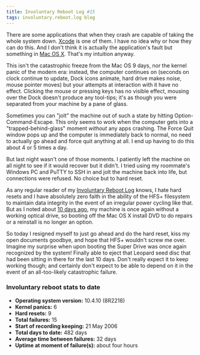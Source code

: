 ```yaml
---
title: Involuntary Reboot Log #15
tags: involuntary.reboot.log blog
---
```


There are some applications that when they crash are capable of taking the whole system down. [Xcode](http://www.wincent.com/knowledge-base/Xcode) is one of them. I have no idea why or how they can do this. And I don't think it is actually the application's fault but something in [Mac OS X](http://www.wincent.com/knowledge-base/Mac%20OS%20X). That's my intuition anyway.

This isn't the catastrophic freeze from the Mac OS 9 days, nor the kernel panic of the modern era: instead, the computer continues on (seconds on clock continue to update, Dock icons animate, hard drive makes noise, mouse pointer moves) but your attempts at interaction with it have no effect. Clicking the mouse or pressing keys has no visible effect, mousing over the Dock doesn't produce any tool-tips; it's as though you were separated from your machine by a pane of glass.

Sometimes you can "jolt" the machine out of such a state by hitting Option-Command-Escape. This only seems to work when the computer gets into a "trapped-behind-glass" moment *without* any apps crashing. The Force Quit window pops up and the computer is immediately back to normal, no need to actually go ahead and force quit anything at all. I end up having to do this about 4 or 5 times a day.

But last night wasn't one of those moments. I patiently left the machine on all night to see if it would recover but it didn't. I tried using my roommate's Windows PC and PuTTY to SSH in and jolt the machine back into life, but connections were refused. No choice but to hard reset.

As any regular reader of my [Involuntary Reboot Log](http://www.wincent.com/a/about/wincent/weblog/archives/involuntary_reboot_log/) knows, I hate hard resets and I have absolutely zero faith in the ability of the HFS+ filesystem to maintain data integrity in the event of an irregular power cycling like that. But as I noted about [10 days ago](http://www.wincent.com/a/about/wincent/weblog/archives/2007/09/anchor.php), my machine is once again without a working optical drive, so booting off the Mac OS X install DVD to do repairs or a reinstall is no longer an option.

So today I resigned myself to just go ahead and do the hard reset, kiss my open documents goodbye, and hope that HFS+ wouldn't screw me over. Imagine my surprise when upon booting the Super Drive was once again recognized by the system! Finally able to eject that Leopard seed disc that had been sitting in there for the last 10 days. Don't really expect it to keep working though; and certainly don't expect to be able to depend on it in the event of an all-too-likely catastrophic failure.


### Involuntary reboot stats to date

-   **Operating system version:** 10.4.10 (8R2218)
-   **Kernel panics:** 6
-   **Hard resets:** 9
-   **Total failures:** 15
-   **Start of recording keeping:** 21 May 2006
-   **Total days to date:** 482 days
-   **Average time between failures:** 32 days
-   **Uptime at moment of failure(s):** about four hours
